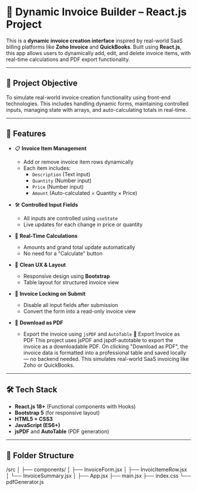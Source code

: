 # 🧾 Dynamic Invoice Builder – React.js Project

This is a **dynamic invoice creation interface** inspired by real-world SaaS billing platforms like **Zoho Invoice** and **QuickBooks**. Built using **React.js**, this app allows users to dynamically add, edit, and delete invoice items, with real-time calculations and PDF export functionality.

---

## 🎯 Project Objective

To simulate real-world invoice creation functionality using front-end technologies. This includes handling dynamic forms, maintaining controlled inputs, managing state with arrays, and auto-calculating totals in real-time.

---

## 🚀 Features

- 📋 **Invoice Item Management**
  - Add or remove invoice item rows dynamically
  - Each item includes:
    - `Description` (Text input)
    - `Quantity` (Number input)
    - `Price` (Number input)
    - `Amount` (Auto-calculated = Quantity × Price)

- 🛠️ **Controlled Input Fields**
  - All inputs are controlled using `useState`
  - Live updates for each change in price or quantity

- 🔄 **Real-Time Calculations**
  - Amounts and grand total update automatically
  - No need for a "Calculate" button

- 🧹 **Clean UX & Layout**
  - Responsive design using **Bootstrap**
  - Table layout for structured invoice view

- 🔐 **Invoice Locking on Submit**
  - Disable all input fields after submission
  - Convert the form into a read-only invoice view

- 📄 **Download as PDF**
  - Export the invoice using `jsPDF` and `AutoTable`
  📄 Export Invoice as PDF
  This project uses jsPDF and jspdf-autotable to export the invoice as a downloadable PDF. On clicking "Download as PDF", the invoice data is formatted into a professional table and saved locally — no backend needed. This simulates real-world SaaS invoicing like Zoho or QuickBooks.

---

## 🛠️ Tech Stack

- **React.js 18+** (Functional components with Hooks)
- **Bootstrap 5** (for responsive layout)
- **HTML5 + CSS3**
- **JavaScript (ES6+)**
- **jsPDF** and **AutoTable** (PDF generation)

---

## 📁 Folder Structure

/src │ ├── components/ │ ├── InvoiceForm.jsx │ ├── InvoicItemeRow.jsx │ └── InvoiceSummary.jsx │ ├── App.jsx ├── main.jsx ├── index.css └── pdfGenerator.js


